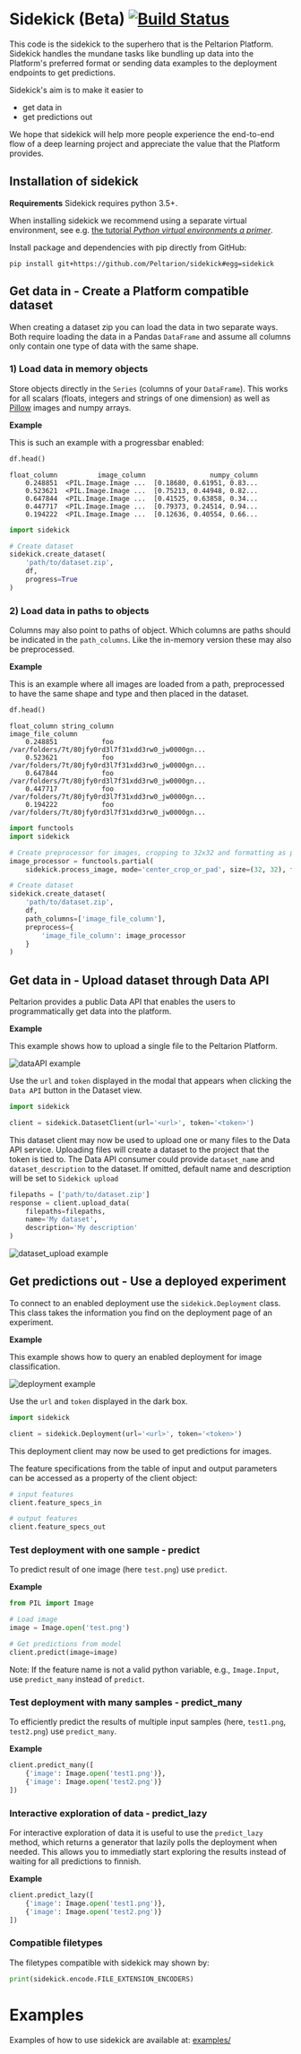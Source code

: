 # Sidekick (Beta) [![Build Status](https://travis-ci.com/Peltarion/sidekick.svg?token=nkS94uQqBVFyK1JitpGf&branch=master)](https://travis-ci.com/Peltarion/sidekick)
This code is the sidekick to the superhero that is the Peltarion Platform. Sidekick
handles the mundane tasks like bundling up data into the Platform's preferred
format or sending data examples to the deployment endpoints to get predictions.

Sidekick's aim is to make it easier to
* get data in
* get predictions out

We hope that sidekick will help more people experience the end-to-end flow of a deep learning
project and appreciate the value that the Platform provides.


## Installation of sidekick
**Requirements** Sidekick requires python 3.5+.

When installing sidekick we recommend using a separate virtual environment, see e.g.
[the tutorial *Python virtual environments a primer*](https://realpython.com/python-virtual-environments-a-primer/).

Install package and dependencies with pip directly from GitHub:
```console
pip install git+https://github.com/Peltarion/sidekick#egg=sidekick
```

## Get data in - Create a Platform compatible dataset
When creating a dataset zip you can load the data in two separate ways.
Both require loading the data in a Pandas `DataFrame` and assume all columns
only contain one type of data with the same shape.

### 1) Load data in memory objects
Store objects directly in the `Series` (columns of your `DataFrame`). This
works for all scalars (floats, integers and strings of one dimension) as well
as [Pillow](https://pillow.readthedocs.io/en/stable/) images and numpy arrays.

**Example**

This is such an example with a progressbar enabled:

```python
df.head()
```
```
float_column          image_column                numpy_column
    0.248851  <PIL.Image.Image ...  [0.18680, 0.61951, 0.83...
    0.523621  <PIL.Image.Image ...  [0.75213, 0.44948, 0.82...
    0.647844  <PIL.Image.Image ...  [0.41525, 0.63858, 0.34...
    0.447717  <PIL.Image.Image ...  [0.79373, 0.24514, 0.94...
    0.194222  <PIL.Image.Image ...  [0.12636, 0.40554, 0.66...
```

```python
import sidekick

# Create dataset
sidekick.create_dataset(
    'path/to/dataset.zip',
    df,
    progress=True
)
```

### 2) Load data in paths to objects

Columns may also point to paths of object. Which columns are paths should be
indicated in the `path_columns`. Like the in-memory version these may also be
preprocessed.

**Example**

This is an example where all images are loaded from a path,
preprocessed to have the same shape and type and then placed in the dataset.

```python
df.head()
```
```text
float_column string_column                                  image_file_column
    0.248851           foo  /var/folders/7t/80jfy0rd3l7f31xdd3rw0_jw0000gn...
    0.523621           foo  /var/folders/7t/80jfy0rd3l7f31xdd3rw0_jw0000gn...
    0.647844           foo  /var/folders/7t/80jfy0rd3l7f31xdd3rw0_jw0000gn...
    0.447717           foo  /var/folders/7t/80jfy0rd3l7f31xdd3rw0_jw0000gn...
    0.194222           foo  /var/folders/7t/80jfy0rd3l7f31xdd3rw0_jw0000gn...
```

```python
import functools
import sidekick

# Create preprocessor for images, cropping to 32x32 and formatting as png
image_processor = functools.partial(
    sidekick.process_image, mode='center_crop_or_pad', size=(32, 32), file_format='png')

# Create dataset
sidekick.create_dataset(
    'path/to/dataset.zip',
    df,
    path_columns=['image_file_column'],
    preprocess={
        'image_file_column': image_processor
    }
)
```


## Get data in - Upload dataset through Data API
Peltarion provides a public Data API that enables the users to programmatically get data into the
platform.


**Example**

This example shows how to upload a single file to the Peltarion Platform.

![dataAPI example](static/image/dataAPI_example.png "Data API example")

Use the `url` and `token` displayed in the modal that appears when clicking the `Data API` button in the Dataset view.

```python
import sidekick

client = sidekick.DatasetClient(url='<url>', token='<token>')
```

This dataset client may now be used to upload one or many files to the Data API service. Uploading files will create a
dataset to the project that the token is tied to. The Data API consumer could provide `dataset_name` and 
`dataset_description` to the dataset. If omitted, default name and description will be set to `Sidekick upload` 

```python
filepaths = ['path/to/dataset.zip']
response = client.upload_data(
    filepaths=filepaths, 
    name='My dataset', 
    description='My description'
)
```

![dataset_upload example](static/image/dataset_upload_example.png "Dataset upload example")

## Get predictions out - Use a deployed experiment
To connect to an enabled deployment use the `sidekick.Deployment` class. This
class takes the information you find on the deployment page of an experiment.


**Example**

This example shows how to query an enabled deployment for image classification.

![deployment example](static/image/deployment_example.png "Deployment example")

Use the `url` and `token` displayed in the dark box.

```python
import sidekick

client = sidekick.Deployment(url='<url>', token='<token>')
```

This deployment client may now be used to get predictions for images. 

The feature specifications from the table of input and output parameters can be accessed as a 
property of the client object: 

```python
# input features
client.feature_specs_in

# output features
client.feature_specs_out
```

### Test deployment with one sample - predict

To predict result of one image (here `test.png`) use `predict`.

**Example**
```python
from PIL import Image

# Load image
image = Image.open('test.png')

# Get predictions from model
client.predict(image=image)
```
Note: If the feature name is not a valid python variable, e.g., `Image.Input`, use `predict_many` instead of `predict`.

### Test deployment with many samples - predict_many

To efficiently predict the results of multiple input samples (here, `test1.png`, `test2.png`) use
`predict_many`.

**Example**
```python
client.predict_many([
    {'image': Image.open('test1.png')},
    {'image': Image.open('test2.png')}
])
```

### Interactive exploration of data - predict_lazy

For interactive exploration of data it is useful to use the `predict_lazy`
method, which returns a generator that lazily polls the deployment when needed.
This allows you to immediatly start exploring the results instead of waiting
for all predictions to finnish.

**Example**
```python
client.predict_lazy([
    {'image': Image.open('test1.png')},
    {'image': Image.open('test2.png')}
])
```

### Compatible filetypes
The filetypes compatible with sidekick may shown by:
```python
print(sidekick.encode.FILE_EXTENSION_ENCODERS)
```

# Examples
Examples of how to use sidekick are available at: [examples/](examples/)
